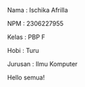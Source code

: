 Nama : Ischika Afrilla

NPM : 2306227955

Kelas : PBP F

Hobi : Turu

Jurusan : Ilmu Komputer

Hello semua!